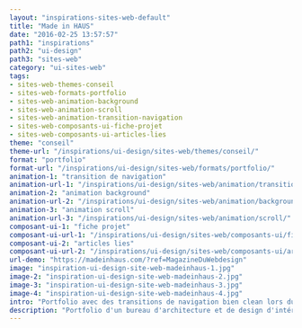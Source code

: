 ```yaml
---
layout: "inspirations-sites-web-default"
title: "Made in HAUS"
date: "2016-02-25 13:57:57"
path1: "inspirations"
path2: "ui-design"
path3: "sites-web"
category: "ui-sites-web"
tags:
- sites-web-themes-conseil
- sites-web-formats-portfolio
- sites-web-animation-background
- sites-web-animation-scroll
- sites-web-animation-transition-navigation
- sites-web-composants-ui-fiche-projet
- sites-web-composants-ui-articles-lies
theme: "conseil"
theme-url: "/inspirations/ui-design/sites-web/themes/conseil/"
format: "portfolio"
format-url: "/inspirations/ui-design/sites-web/formats/portfolio/"
animation-1: "transition de navigation"
animation-url-1: "/inspirations/ui-design/sites-web/animation/transition-navigation/"
animation-2: "animation background"
animation-url-2: "/inspirations/ui-design/sites-web/animation/background/"
animation-3: "animation scroll"
animation-url-3: "/inspirations/ui-design/sites-web/animation/scroll/"
composant-ui-1: "fiche projet"
composant-ui-url-1: "/inspirations/ui-design/sites-web/composants-ui/fiche-projet/"
composant-ui-2: "articles lies"
composant-ui-url-2: "/inspirations/ui-design/sites-web/composants-ui/articles-lies/"
url-demo: "https://madeinhaus.com/?ref=MagazineDuWebdesign"
image: "inspiration-ui-design-site-web-madeinhaus-1.jpg"
image-2: "inspiration-ui-design-site-web-madeinhaus-2.jpg"
image-3: "inspiration-ui-design-site-web-madeinhaus-3.jpg"
image-4: "inspiration-ui-design-site-web-madeinhaus-4.jpg"
intro: "Portfolio avec des transitions de navigation bien clean lors du scroll et lors du changement de page."
description: "Portfolio d'un bureau d'architecture et de design d'intérieures norvégien."
---
```

